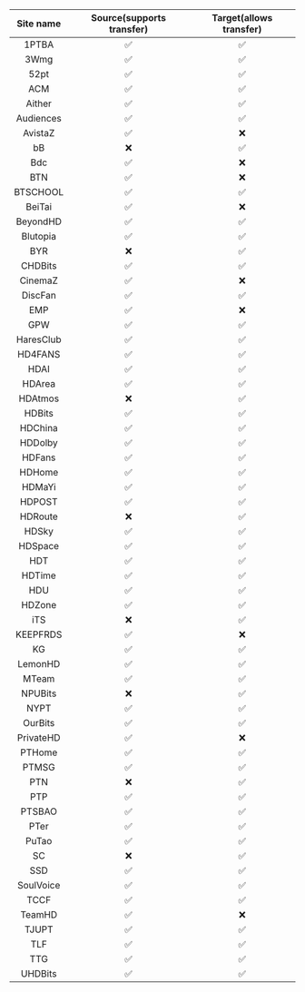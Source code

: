 | Site name | Source(supports transfer) | Target(allows transfer) |
| :-------: | :-----------------------: | :---------------------: |
|   1PTBA   |             ✅             |            ✅            |
|   3Wmg    |             ✅             |            ✅            |
|   52pt    |             ✅             |            ✅            |
|    ACM    |             ✅             |            ✅            |
|  Aither   |             ✅             |            ✅            |
| Audiences |             ✅             |            ✅            |
|  AvistaZ  |             ✅             |            ❌            |
|    bB     |             ❌             |            ✅            |
|    Bdc    |             ✅             |            ❌            |
|    BTN    |             ✅             |            ❌            |
| BTSCHOOL  |             ✅             |            ✅            |
|  BeiTai   |             ✅             |            ❌            |
| BeyondHD  |             ✅             |            ✅            |
| Blutopia  |             ✅             |            ✅            |
|    BYR    |             ❌             |            ✅            |
|  CHDBits  |             ✅             |            ✅            |
|  CinemaZ  |             ✅             |            ❌            |
|  DiscFan  |             ✅             |            ✅            |
|    EMP    |             ✅             |            ❌            |
|    GPW    |             ✅             |            ✅            |
| HaresClub |             ✅             |            ✅            |
|  HD4FANS  |             ✅             |            ✅            |
|   HDAI    |             ✅             |            ✅            |
|  HDArea   |             ✅             |            ✅            |
|  HDAtmos  |             ❌             |            ✅            |
|  HDBits   |             ✅             |            ✅            |
|  HDChina  |             ✅             |            ✅            |
|  HDDolby  |             ✅             |            ✅            |
|  HDFans   |             ✅             |            ✅            |
|  HDHome   |             ✅             |            ✅            |
|  HDMaYi   |             ✅             |            ✅            |
|  HDPOST   |             ✅             |            ✅            |
|  HDRoute  |             ❌             |            ✅            |
|   HDSky   |             ✅             |            ✅            |
|  HDSpace  |             ✅             |            ✅            |
|    HDT    |             ✅             |            ✅            |
|  HDTime   |             ✅             |            ✅            |
|    HDU    |             ✅             |            ✅            |
|  HDZone   |             ✅             |            ✅            |
|    iTS    |             ❌             |            ✅            |
| KEEPFRDS  |             ✅             |            ❌            |
|    KG     |             ✅             |            ✅            |
|  LemonHD  |             ✅             |            ✅            |
|   MTeam   |             ✅             |            ✅            |
|  NPUBits  |             ❌             |            ✅            |
|   NYPT    |             ✅             |            ✅            |
|  OurBits  |             ✅             |            ✅            |
| PrivateHD |             ✅             |            ❌            |
|  PTHome   |             ✅             |            ✅            |
|   PTMSG   |             ✅             |            ✅            |
|    PTN    |             ❌             |            ✅            |
|    PTP    |             ✅             |            ✅            |
|  PTSBAO   |             ✅             |            ✅            |
|   PTer    |             ✅             |            ✅            |
|   PuTao   |             ✅             |            ✅            |
|    SC     |             ❌             |            ✅            |
|    SSD    |             ✅             |            ✅            |
| SoulVoice |             ✅             |            ✅            |
|   TCCF    |             ✅             |            ✅            |
|  TeamHD   |             ✅             |            ❌            |
|   TJUPT   |             ✅             |            ✅            |
|    TLF    |             ✅             |            ✅            |
|    TTG    |             ✅             |            ✅            |
|  UHDBits  |             ✅             |            ✅            |
